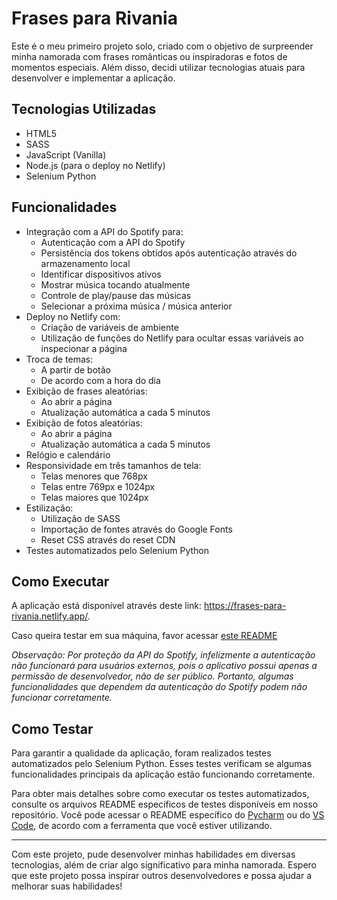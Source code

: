# Frases para Rivania

Este é o meu primeiro projeto solo, criado com o objetivo de surpreender minha namorada com frases românticas ou inspiradoras e fotos de momentos especiais. Além disso, decidi utilizar tecnologias atuais para desenvolver e implementar a aplicação.

## Tecnologias Utilizadas

- HTML5
- SASS
- JavaScript (Vanilla)
- Node.js (para o deploy no Netlify)
- Selenium Python

## Funcionalidades

- Integração com a API do Spotify para:
  - Autenticação com a API do Spotify
  - Persistência dos tokens obtidos após autenticação através do armazenamento local
  - Identificar dispositivos ativos
  - Mostrar música tocando atualmente
  - Controle de play/pause das músicas
  - Selecionar a próxima música / música anterior
- Deploy no Netlify com:
  - Criação de variáveis de ambiente
  - Utilização de funções do Netlify para ocultar essas variáveis ao inspecionar a página
- Troca de temas:
  - A partir de botão
  - De acordo com a hora do dia
- Exibição de frases aleatórias:
  - Ao abrir a página
  - Atualização automática a cada 5 minutos
- Exibição de fotos aleatórias:
  - Ao abrir a página
  - Atualização automática a cada 5 minutos
- Relógio e calendário
- Responsividade em três tamanhos de tela:
  - Telas menores que 768px
  - Telas entre 769px e 1024px
  - Telas maiores que 1024px
- Estilização:
  - Utilização de SASS
  - Importação de fontes através do Google Fonts
  - Reset CSS através do reset CDN
- Testes automatizados pelo Selenium Python

## Como Executar

A aplicação está disponível através deste link: https://frases-para-rivania.netlify.app/.

Caso queira testar em sua máquina, favor acessar [este README](./README(rodarLocalmente).md)

*Observação: Por proteção da API do Spotify, infelizmente a autenticação não funcionará para usuários externos, pois o aplicativo possui apenas a permissão de desenvolvedor, não de ser público. Portanto, algumas funcionalidades que dependem da autenticação do Spotify podem não funcionar corretamente.*

## Como Testar

Para garantir a qualidade da aplicação, foram realizados testes automatizados pelo Selenium Python. Esses testes verificam se algumas funcionalidades principais da aplicação estão funcionando corretamente.

Para obter mais detalhes sobre como executar os testes automatizados, consulte os arquivos README específicos de testes disponíveis em nosso repositório. Você pode acessar o README específico do [Pycharm](./src/tests/README(Pycharm).md) ou do [VS Code](./src/tests/README(VSCode).md), de acordo com a ferramenta que você estiver utilizando.

------

Com este projeto, pude desenvolver minhas habilidades em diversas tecnologias, além de criar algo significativo para minha namorada. Espero que este projeto possa inspirar outros desenvolvedores e possa ajudar a melhorar suas habilidades!
